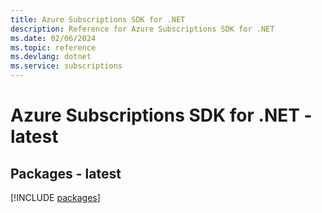 ```yaml
---
title: Azure Subscriptions SDK for .NET
description: Reference for Azure Subscriptions SDK for .NET
ms.date: 02/06/2024
ms.topic: reference
ms.devlang: dotnet
ms.service: subscriptions
---
```

# Azure Subscriptions SDK for .NET - latest
## Packages - latest
[!INCLUDE [packages](subscriptions-index.md)]